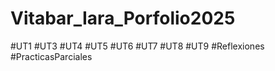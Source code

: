 # Vitabar_Iara_Porfolio2025
#UT1
#UT3
#UT4
#UT5
#UT6
#UT7
#UT8
#UT9
#Reflexiones
#PracticasParciales
